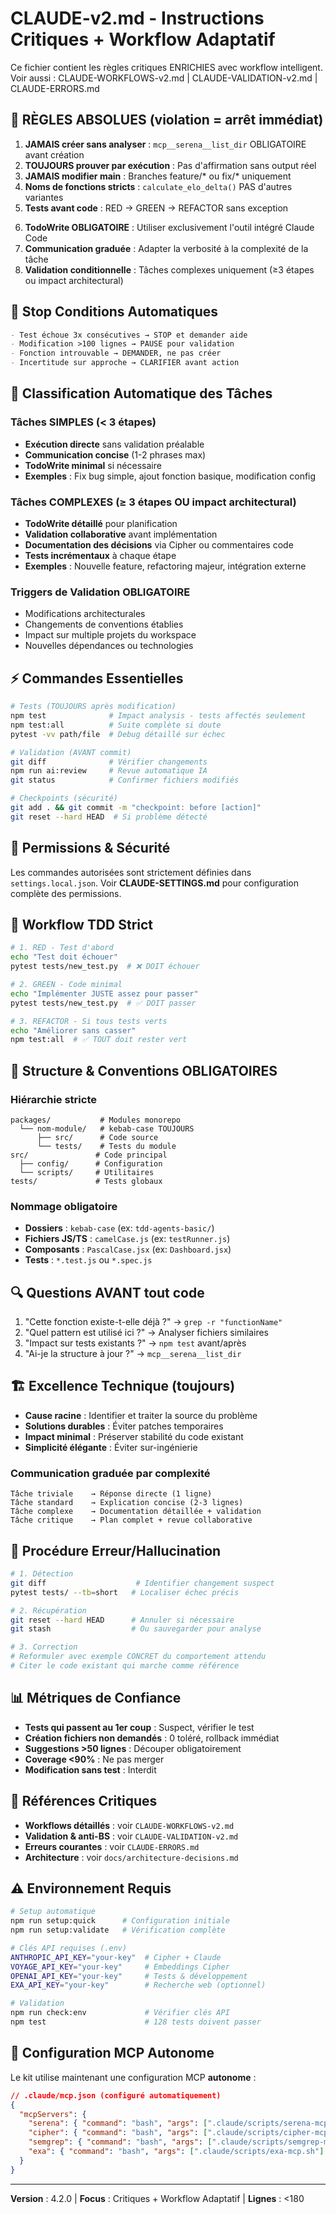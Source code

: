 # CLAUDE-v2.md - Instructions Critiques + Workflow Adaptatif

Ce fichier contient les règles critiques ENRICHIES avec workflow intelligent.
Voir aussi : CLAUDE-WORKFLOWS-v2.md | CLAUDE-VALIDATION-v2.md | CLAUDE-ERRORS.md

## 🔴 RÈGLES ABSOLUES (violation = arrêt immédiat)

1. **JAMAIS créer sans analyser** : `mcp__serena__list_dir` OBLIGATOIRE avant création
2. **TOUJOURS prouver par exécution** : Pas d'affirmation sans output réel
3. **JAMAIS modifier main** : Branches feature/* ou fix/* uniquement
4. **Noms de fonctions stricts** : `calculate_elo_delta()` PAS d'autres variantes
5. **Tests avant code** : RED → GREEN → REFACTOR sans exception

<!-- AJOUT v2: Workflow adaptatif par complexité -->
6. **TodoWrite OBLIGATOIRE** : Utiliser exclusivement l'outil intégré Claude Code
7. **Communication graduée** : Adapter la verbosité à la complexité de la tâche
8. **Validation conditionnelle** : Tâches complexes uniquement (≥3 étapes ou impact architectural)
<!-- FIN AJOUT v2 -->

## 🛑 Stop Conditions Automatiques

```markdown
- Test échoue 3x consécutives → STOP et demander aide
- Modification >100 lignes → PAUSE pour validation
- Fonction introuvable → DEMANDER, ne pas créer
- Incertitude sur approche → CLARIFIER avant action
```

<!-- AJOUT v2: Classification automatique des tâches -->
## 🎯 Classification Automatique des Tâches

### Tâches SIMPLES (< 3 étapes)
- **Exécution directe** sans validation préalable
- **Communication concise** (1-2 phrases max)
- **TodoWrite minimal** si nécessaire
- **Exemples** : Fix bug simple, ajout fonction basique, modification config

### Tâches COMPLEXES (≥ 3 étapes OU impact architectural)
- **TodoWrite détaillé** pour planification
- **Validation collaborative** avant implémentation
- **Documentation des décisions** via Cipher ou commentaires code
- **Tests incrémentaux** à chaque étape
- **Exemples** : Nouvelle feature, refactoring majeur, intégration externe

### Triggers de Validation OBLIGATOIRE
- Modifications architecturales
- Changements de conventions établies
- Impact sur multiple projets du workspace
- Nouvelles dépendances ou technologies
<!-- FIN AJOUT v2 -->

## ⚡ Commandes Essentielles

```bash
# Tests (TOUJOURS après modification)
npm test              # Impact analysis - tests affectés seulement
npm test:all          # Suite complète si doute
pytest -vv path/file  # Debug détaillé sur échec

# Validation (AVANT commit)
git diff              # Vérifier changements
npm run ai:review     # Revue automatique IA
git status            # Confirmer fichiers modifiés

# Checkpoints (sécurité)
git add . && git commit -m "checkpoint: before [action]"
git reset --hard HEAD  # Si problème détecté
```

## 🔐 Permissions & Sécurité

Les commandes autorisées sont strictement définies dans `settings.local.json`.
Voir **CLAUDE-SETTINGS.md** pour configuration complète des permissions.

## 🎯 Workflow TDD Strict

```bash
# 1. RED - Test d'abord
echo "Test doit échouer"
pytest tests/new_test.py  # ❌ DOIT échouer

# 2. GREEN - Code minimal
echo "Implémenter JUSTE assez pour passer"
pytest tests/new_test.py  # ✅ DOIT passer

# 3. REFACTOR - Si tous tests verts
echo "Améliorer sans casser"
npm test:all  # ✅ TOUT doit rester vert
```

## 📁 Structure & Conventions OBLIGATOIRES

### Hiérarchie stricte
```
packages/           # Modules monorepo
  └── nom-module/   # kebab-case TOUJOURS
      ├── src/      # Code source
      └── tests/    # Tests du module
src/               # Code principal
  ├── config/      # Configuration
  └── scripts/     # Utilitaires
tests/             # Tests globaux
```

### Nommage obligatoire
- **Dossiers** : `kebab-case` (ex: `tdd-agents-basic/`)
- **Fichiers JS/TS** : `camelCase.js` (ex: `testRunner.js`)
- **Composants** : `PascalCase.jsx` (ex: `Dashboard.jsx`)
- **Tests** : `*.test.js` ou `*.spec.js`

## 🔍 Questions AVANT tout code

1. "Cette fonction existe-t-elle déjà ?" → `grep -r "functionName"`
2. "Quel pattern est utilisé ici ?" → Analyser fichiers similaires
3. "Impact sur tests existants ?" → `npm test` avant/après
4. "Ai-je la structure à jour ?" → `mcp__serena__list_dir`

<!-- AJOUT v2: Excellence technique toujours appliquée -->
## 🏗️ Excellence Technique (toujours)

- **Cause racine** : Identifier et traiter la source du problème
- **Solutions durables** : Éviter patches temporaires
- **Impact minimal** : Préserver stabilité du code existant
- **Simplicité élégante** : Éviter sur-ingénierie

### Communication graduée par complexité
```
Tâche triviale    → Réponse directe (1 ligne)
Tâche standard    → Explication concise (2-3 lignes)
Tâche complexe    → Documentation détaillée + validation
Tâche critique    → Plan complet + revue collaborative
```
<!-- FIN AJOUT v2 -->

## 🚨 Procédure Erreur/Hallucination

```bash
# 1. Détection
git diff                    # Identifier changement suspect
pytest tests/ --tb=short   # Localiser échec précis

# 2. Récupération
git reset --hard HEAD      # Annuler si nécessaire
git stash                  # Ou sauvegarder pour analyse

# 3. Correction
# Reformuler avec exemple CONCRET du comportement attendu
# Citer le code existant qui marche comme référence
```

## 📊 Métriques de Confiance

- **Tests qui passent au 1er coup** : Suspect, vérifier le test
- **Création fichiers non demandés** : 0 toléré, rollback immédiat
- **Suggestions >50 lignes** : Découper obligatoirement
- **Coverage <90%** : Ne pas merger
- **Modification sans test** : Interdit

## 🔗 Références Critiques

- **Workflows détaillés** : voir `CLAUDE-WORKFLOWS-v2.md`
- **Validation & anti-BS** : voir `CLAUDE-VALIDATION-v2.md`
- **Erreurs courantes** : voir `CLAUDE-ERRORS.md`
- **Architecture** : voir `docs/architecture-decisions.md`

## ⚠️ Environnement Requis

```bash
# Setup automatique
npm run setup:quick      # Configuration initiale
npm run setup:validate   # Vérification complète

# Clés API requises (.env)
ANTHROPIC_API_KEY="your-key"  # Cipher + Claude
VOYAGE_API_KEY="your-key"     # Embeddings Cipher
OPENAI_API_KEY="your-key"     # Tests & développement
EXA_API_KEY="your-key"        # Recherche web (optionnel)

# Validation
npm run check:env             # Vérifier clés API
npm test                      # 128 tests doivent passer
```

## 🔧 Configuration MCP Autonome

Le kit utilise maintenant une configuration MCP **autonome** :

```json
// .claude/mcp.json (configuré automatiquement)
{
  "mcpServers": {
    "serena": { "command": "bash", "args": [".claude/scripts/serena-mcp.sh"] },
    "cipher": { "command": "bash", "args": [".claude/scripts/cipher-mcp.sh"] },
    "semgrep": { "command": "bash", "args": [".claude/scripts/semgrep-mcp.sh"] },
    "exa": { "command": "bash", "args": [".claude/scripts/exa-mcp.sh"] }
  }
}
```

---
**Version** : 4.2.0 | **Focus** : Critiques + Workflow Adaptatif | **Lignes** : <180